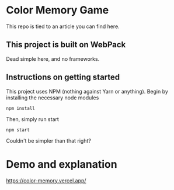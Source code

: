 # Color Memory Game
This repo is tied to an article you can find here.

## This project is built on WebPack
Dead simple here, and no frameworks.

## Instructions on getting started
This project uses NPM (nothing against Yarn or anything). Begin by installing the necessary node modules

```npm install```

Then, simply run start

```npm start```

Couldn't be simpler than that right?

# Demo and explanation
https://color-memory.vercel.app/
